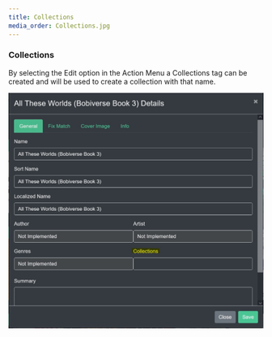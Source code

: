 ```yaml
---
title: Collections
media_order: Collections.jpg
---
```


### Collections

By selecting the Edit option in the Action Menu a Collections tag can be created and will be used to create a collection with that name.

![Collections](Collections.jpg?cropResize=500,500 "Collections")